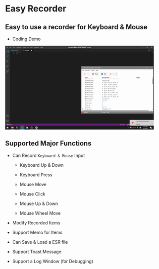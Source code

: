 # Easy Recorder

## Easy to use a recorder for Keyboard & Mouse

 - Coding Demo

![Image of Demo](./EasyRecorderDemoCoding.gif)

## Supported Major Functions

 - Can Record `Keyboard & Mouse` Input

    - Keyboard Up & Down

    - Keyboard Press

    - Mouse Move

    - Mouse Click

    - Mouse Up & Down

    - Mouse Wheel Move

  - Modify Recorded Items

  - Support Memo for Items

  - Can Save & Load a ESR file

  - Support Toast Message

  - Support a Log Window (for Debugging)

